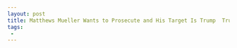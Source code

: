 ```yaml
---
layout: post
title: Matthews Mueller Wants to Prosecute and His Target Is Trump  Trumps Supporters Will Say Mueller Is Out to Get Trump
tags:
 -
---
```


